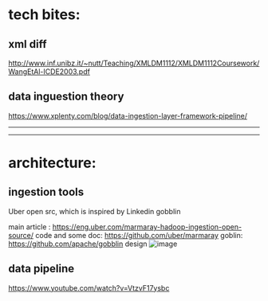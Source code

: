 

# tech bites:

## xml diff

http://www.inf.unibz.it/~nutt/Teaching/XMLDM1112/XMLDM1112Coursework/WangEtAl-ICDE2003.pdf


## data inguestion theory
https://www.xplenty.com/blog/data-ingestion-layer-framework-pipeline/




---
---




# architecture:

## ingestion tools
Uber open src, which is inspired by Linkedin gobblin

main article : https://eng.uber.com/marmaray-hadoop-ingestion-open-source/
code and some doc: https://github.com/uber/marmaray
goblin: https://github.com/apache/gobblin
design
![image](https://user-images.githubusercontent.com/1906471/121627180-e3996580-ca44-11eb-9c08-e753502f38d7.png)


## data pipeline

https://www.youtube.com/watch?v=VtzvF17ysbc





